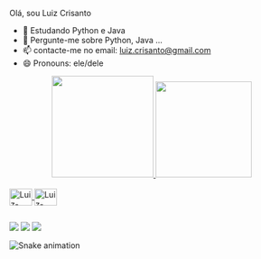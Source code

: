 Olá, sou Luiz Crisanto

- 🌱 Estudando Python e Java
- 💬 Pergunte-me sobre Python, Java ...
- 📫 contacte-me no email: luiz.crisanto@gmail.com
- 😄 Pronouns: ele/dele

<div align="center">
  <a href="https://github.com/luizcrisantoo">
  <img height="180em" src="https://github-readme-stats.vercel.app/api?username=luizcrisantoo&show_icons=true&theme=dracula&include_all_commits=true&count_private=true"/>
  <img height="170em" src="https://github-readme-stats.vercel.app/api/top-langs/?username=luizcrisantoo&layout=compact&langs_count=7&theme=dracula"/>
</div>

  <div style="display: inline_block"><br>
  <img align="center" alt="Luiz-Python" height="30" width="40" <img src="https://cdn.jsdelivr.net/gh/devicons/devicon/icons/python/python-original.svg" >
  <img align="center" alt="Luiz-Java" height="30" width="40" <img src="https://cdn.jsdelivr.net/gh/devicons/devicon/icons/java/java-original.svg" >
</div>
  
 ##
  
  <div> 
  <a href="https://www.instagram.com/luizcrisanto/" target="_blank"><img src="https://img.shields.io/badge/-Instagram-%23E4405F?style=for-the-badge&logo=instagram&logoColor=white" target="_blank"></a> 
  <a href = "mailto:luiz.crisanto@gmail.com"><img src="https://img.shields.io/badge/-Gmail-%23333?style=for-the-badge&logo=gmail&logoColor=white" target="_blank"></a>
  <a href="https://www.linkedin.com/in/luiz-eduardo-crisanto-b9673120a/" target="_blank"><img src="https://img.shields.io/badge/-LinkedIn-%230077B5?style=for-the-badge&logo=linkedin&logoColor=white" target="_blank"></a> 
 
  ![Snake animation](https://github.com/luizcrisantoo/luizcrisantoo/blob/output/github-contribution-grid-snake.svg)
 
</div>
